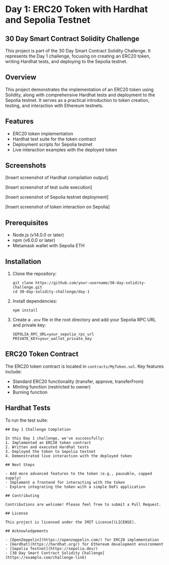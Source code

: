 # Day 1: ERC20 Token with Hardhat and Sepolia Testnet

## 30 Day Smart Contract Solidity Challenge

This project is part of the 30 Day Smart Contract Solidity Challenge. It represents the Day 1 challenge, focusing on creating an ERC20 token, writing Hardhat tests, and deploying to the Sepolia testnet.

## Overview

This project demonstrates the implementation of an ERC20 token using Solidity, along with comprehensive Hardhat tests and deployment to the Sepolia testnet. It serves as a practical introduction to token creation, testing, and interaction with Ethereum testnets.

## Features

- ERC20 token implementation
- Hardhat test suite for the token contract
- Deployment scripts for Sepolia testnet
- Live interaction examples with the deployed token

## Screenshots

[Insert screenshot of Hardhat compilation output]

[Insert screenshot of test suite execution]

[Insert screenshot of Sepolia testnet deployment]

[Insert screenshot of token interaction on Sepolia]

## Prerequisites

- Node.js (v14.0.0 or later)
- npm (v6.0.0 or later)
- Metamask wallet with Sepolia ETH

## Installation

1. Clone the repository:
   ```
   git clone https://github.com/your-username/30-day-solidity-challenge.git
   cd 30-day-solidity-challenge/day-1
   ```

2. Install dependencies:
   ```
   npm install
   ```

3. Create a `.env` file in the root directory and add your Sepolia RPC URL and private key:
   ```
   SEPOLIA_RPC_URL=your_sepolia_rpc_url
   PRIVATE_KEY=your_wallet_private_key
   ```

## ERC20 Token Contract

The ERC20 token contract is located in `contracts/MyToken.sol`. Key features include:

- Standard ERC20 functionality (transfer, approve, transferFrom)
- Minting function (restricted to owner)
- Burning function

## Hardhat Tests

To run the test suite:

```
## Day 1 Challenge Completion

In this Day 1 challenge, we've successfully:
1. Implemented an ERC20 token contract
2. Written and executed Hardhat tests
3. Deployed the token to Sepolia testnet
4. Demonstrated live interaction with the deployed token

## Next Steps

- Add more advanced features to the token (e.g., pausable, capped supply)
- Implement a frontend for interacting with the token
- Explore integrating the token with a simple DeFi application

## Contributing

Contributions are welcome! Please feel free to submit a Pull Request.

## License

This project is licensed under the [MIT License](LICENSE).

## Acknowledgements

- [OpenZeppelin](https://openzeppelin.com/) for ERC20 implementation
- [Hardhat](https://hardhat.org/) for Ethereum development environment
- [Sepolia Testnet](https://sepolia.dev/)
- [30 Day Smart Contract Solidity Challenge](https://example.com/challenge-link)
